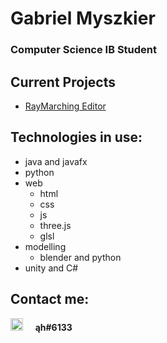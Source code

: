 # Gabriel Myszkier
### Computer Science IB Student

## Current Projects
* [RayMarching Editor](https://github.com/gre-v-el/RayMarching-Editor) 

## Technologies in use:
* java and javafx
* python
* web
  * html
  * css
  * js
  * three.js
  * glsl
* modelling
  * blender and python
* unity and C#


## Contact me:
<img src="https://discord.com/assets/3437c10597c1526c3dbd98c737c2bcae.svg" alt="drawing" width="20"/> &nbsp;&nbsp;&nbsp; **ąh#6133**
